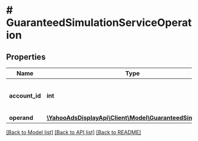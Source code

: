 # # GuaranteedSimulationServiceOperation

## Properties

Name | Type | Description | Notes
------------ | ------------- | ------------- | -------------
**account_id** | **int** | &lt;div lang&#x3D;\&quot;ja\&quot;&gt;アカウントIDです。&lt;/div&gt; &lt;div lang&#x3D;\&quot;en\&quot;&gt;The account ID.&lt;/div&gt; |
**operand** | [**\YahooAdsDisplayApi\Client\Model\GuaranteedSimulation[]**](GuaranteedSimulation.md) |  |

[[Back to Model list]](../../README.md#models) [[Back to API list]](../../README.md#endpoints) [[Back to README]](../../README.md)

